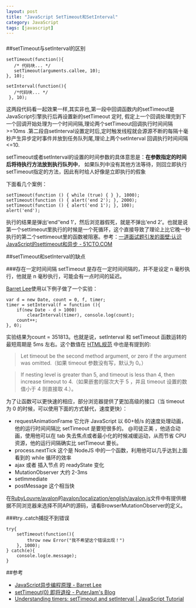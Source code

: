 ```yaml
---
layout: post
title: "JavaScript SetTimeout和SetInterval"
category: JavaScript
tags: [javascript]
---
```

### 
##setTimeout与setInterval的区别

    setTimeout(function(){
       /* 代码块... */
       setTimeout(arguments.callee, 10);
    }, 10);

    setInterval(function(){
       /*代码块... */
     }, 10);

这两段代码看一起效果一样,其实非也,第一段中回调函数内的setTimeout是JavaScript引擎执行后再设置新的setTimeout 定时, 假定上一个回调处理完到下一个回调开始处理为一个时间间隔,理论两个setTimeout回调执行时间间隔>=10ms .第二段自setInterval设置定时后,定时触发线程就会源源不断的每隔十毫秒产生异步定时事件并放到任务队列尾,理论上两个setInterval 回调执行时间间隔<=10.

setTimeout或者setInterval的设置的时间参数的具体意思是：**在参数指定的时间后将待执行方法放到执行队列中**， 如果队列中没有其他方法等待，则回立即执行setTimeout指定的方法，因此有时给人好像是立即执行的假象

下面看几个案例：

    setTimeout(function () { while (true) { } }, 1000);  
    setTimeout(function () { alert('end 2'); }, 2000);  
    setTimeout(function () { alert('end 1'); }, 100);  
    alert('end'); 

 执行的结果是弹出‘end’‘end 1’，然后浏览器假死，就是不弹出‘end 2’。也就是说第一个settimeout里执行的时候是一个死循环，这个直接导致了理论上比它晚一秒执行的第二个settimeout里的函数被阻塞。参考：[一道面试题引发的面壁:认识JavaScript的settimeout和异步 - 51CTO.COM](http://developer.51cto.com/art/201106/268637.htm)

##setTimeout和setInterval的缺点

###存在一定时间间隔
setTimeout 是存在一定时间间隔的，并不是设定 n 毫秒执行，他就是 n 毫秒执行，可能会有一点时间的延迟。

[Barret Lee](http://www.cnblogs.com/hustskyking/)使用以下例子做了一个实验：

    var d = new Date, count = 0, f, timer;
    timer = setInterval(f = function (){
        if(new Date - d > 1000) 
            clearInterval(timer), console.log(count);
        count++;
    }, 0);

实验结果为count = 351813。也就是说，setInterval 和 setTimeout 函数运转的最短周期是 5ms 左右。这个数值在 [HTML规范](http://www.whatwg.org/specs/web-apps/current-work/multipage/timers.html#dom-windowtimers-settimeout) 中也是有提到的:

>Let timeout be the second method argument, or zero if the argument was omitted.（如果 timeout 参数没有写，默认为 0。）

>If nesting level is greater than 5, and timeout is less than 4, then increase timeout to 4.（如果嵌套的层次大于 5 ，并且 timeout 设置的数值小于 4 则直接取 4.）。

为了让函数可以更快速的相应，部分浏览器提供了更加高级的接口（当 timeout 为 0 的时候，可以使用下面的方式替代，速度更快）：

* requestAnimationFrame 它允许 JavaScript 以 60+帧/s 的速度处理动画， 他的运行时间间隔比 setTimeout 是要短很多的。  @司徒正美 ，他适合动画，使用他可以在 tab 失去焦点或者最小化的时候减缓运动，从而节省 CPU 资源，他的运行间隔确实比 setTimeout 要长。
* process.nextTick 这个是 NodeJS 中的一个函数，利用他可以几乎达到上面看到的 while 循环的效率
* ajax 或者 插入节点 的 readyState 变化
* MutationObserver 大约 2-3ms
* setImmediate
* postMessage 这个相当快

在[RubyLouvre/avalon](https://github.com/RubyLouvre/avalon)的[avalon/localization/english/avalon.js](https://github.com/RubyLouvre/avalon/blob/e336fd809624172a11e28e9afe09a0811350f043/localization/english/avalon.js)文件中有提供根据不同浏览器来选择不同API的源码，请看BrowserMutationObserver的定义。

###try..catch捕捉不到错误

    try{
        setTimeout(function(){
            throw new Error("我不希望这个错误出现！")
        }, 1000);
    } catch(e){
        console.log(e.message);
    }

##参考

- [JavaScript异步编程原理 - Barret Lee](http://www.cnblogs.com/hustskyking/p/javascript-asynchronous-programming.html)
- [setTimeout(0) 即将退役 - PuterJam's Blog](http://www.pjhome.net/article/Javascript/setImmediate_requestAnimationFrame.html)
- [Understanding timers: setTimeout and setInterval | JavaScript Tutorial](http://javascript.info/tutorial/settimeout-setinterval)








